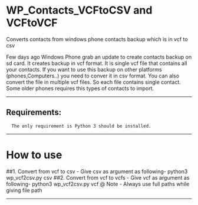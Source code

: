 # WP_Contacts_VCFtoCSV and VCFtoVCF
Converts contacts from windows phone contacts backup which is in vcf to csv

Few days ago Windows Phone grab an update to create contacts backup on sd card. 
It creates backup in vcf format. It is single vcf file that contains all your contacts.
If you want to use this backup on other platforms (phones,Computers..) you need to conver it in csv format.
You can also convert the file in multiple vcf files. So each file contains single contact. Some older phones
requires this types of contacts to import.

-------------------------------------------------------------------------------------------------------------------------
## Requirements:
      The only requirement is Python 3 should be installed.
-------------------------------------------------------------------------------------------------------------------------

# How to use
##1. Convert from vcf to csv -
      Give csv as argument as following-
      python3 wp_vcf2csv.py csv
##2. Convert from vcf to vcfs -
      Give vcf as argument as following-
      python3 wp_vcf2csv.py vcf
 @ Note - Always use full paths while giving file path
 
-------------------------------------------------------------------------------------------------------------------------
